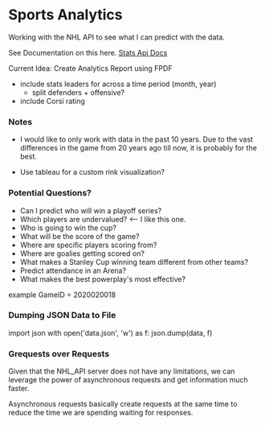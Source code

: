 # Sports Analytics

Working with the NHL API to see what I can predict with the data.

See Documentation on this here. [Stats Api Docs](https://gitlab.com/dword4/nhlapi/-/blob/master/stats-api.md#configurations)


Current Idea: Create Analytics Report using FPDF
- include stats leaders for across a time period (month, year)
    - split defenders + offensive?
- include Corsi rating

### Notes

- I would like to only work with data in the past 10 years. Due to the vast differences in the game from 20 years ago till now, it is probably for the best.

- Use tableau for a custom rink visualization?

### Potential Questions?

- Can I predict who will win a playoff series?
- Which players are undervalued?  <-- I like this one.
- Who is going to win the cup?
- What will be the score of the game?
- Where are specific players scoring from?
- Where are goalies getting scored on?
- What makes a Stanley Cup winning team different from other teams?
- Predict attendance in an Arena?
- What makes the best powerplay's most effective?

example GameID = 2020020018

### Dumping JSON Data to File

import json
with open('data.json', 'w') as f:
    json.dump(data, f)

### Grequests over Requests

Given that the NHL_API server does not have any limitations, we can leverage the power of asynchronous requests and get information much faster. 

Asynchronous requests basically create requests at the same time to reduce the time we are spending waiting for responses.
